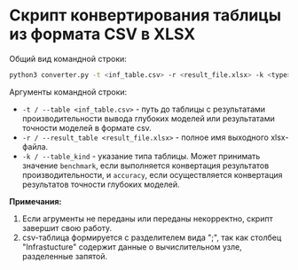 # Скрипт конвертирования таблицы из формата CSV в XLSX

Общий вид командной строки:

```bash
python3 converter.py -t <inf_table.csv> -r <result_file.xlsx> -k <type>
```

Аргументы командной строки:

- `-t / --table <inf_table.csv>` - путь до таблицы с результатами
  производительности вывода глубоких моделей или результатами точности
  моделей в формате csv.
- `-r / --result_table <result_file.xlsx>` - полное имя выходного xlsx-файла.
- `-k / --table_kind` - указание типа таблицы. Может принимать значение
  `benchmark`, если выполняется конвертация результатов производительности,
  и `accuracy`, если осуществляется конвертация результатов точности
  глубоких моделей.


**Примечания:**

1. Если агрументы не переданы или переданы некорректно, скрипт завершит
   свою работу.
1. csv-таблица формируется с разделителем вида ";", так как столбец 
   "Infrastucture" содержит данные о вычислительном узле, разделенные запятой.